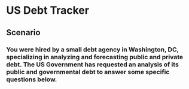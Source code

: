 # US Debt Tracker

## Scenario

### You were hired by a small debt agency in Washington, DC, specializing in analyzing and forecasting public and private debt. The US Government has requested an analysis of its public and governmental debt to answer some specific questions below. 
